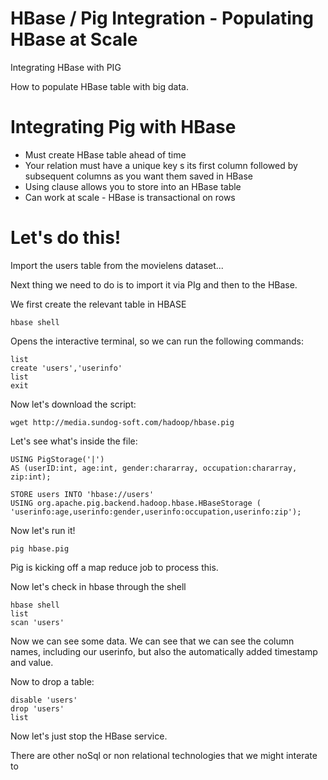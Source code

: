 
# HBase / Pig Integration - Populating HBase at Scale

Integrating HBase with PIG

How to populate HBase table with big data.

# Integrating Pig with HBase

* Must create HBase table ahead of time
* Your relation must have a unique key s its first column followed by subsequent columns as you want them saved in HBase
* Using clause allows you to store into an HBase table 
* Can work at scale - HBase is transactional on rows

# Let's do this!

Import the users table from the movielens dataset...

Next thing we need to do is to import it via PIg and then to the HBase.

We first create the relevant table in HBASE

```
hbase shell
```

Opens the interactive terminal, so we can run the following commands:

```
list
create 'users','userinfo'
list
exit
```

Now let's download the script:

```
wget http://media.sundog-soft.com/hadoop/hbase.pig
```

Let's see what's inside the file:

```
USING PigStorage('|')
AS (userID:int, age:int, gender:chararray, occupation:chararray, zip:int);

STORE users INTO 'hbase://users'
USING org.apache.pig.backend.hadoop.hbase.HBaseStorage (
'userinfo:age,userinfo:gender,userinfo:occupation,userinfo:zip');
```

Now let's run it!

```
pig hbase.pig
```

Pig is kicking off a map reduce job to process this. 

Now let's check in hbase through the shell

```
hbase shell
list
scan 'users'
```

Now we can see some data. We can see that we can see the column names, including our userinfo, but also the automatically added timestamp and value.

Now to drop a table:

```
disable 'users'
drop 'users'
list
```

Now let's just stop the HBase service.

There are other noSql or non relational technologies that we might interate to 


